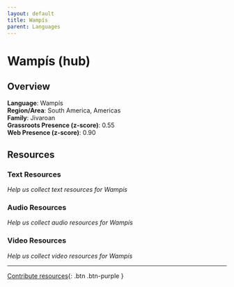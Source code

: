 ```yaml
---
layout: default
title: Wampís
parent: Languages
---
```


# Wampís (hub)

## Overview

**Language**: Wampís  
**Region/Area**: South America, Americas  
**Family**: Jivaroan  
**Grassroots Presence (z-score)**: 0.55  
**Web Presence (z-score)**: 0.90  

## Resources

### Text Resources
*Help us collect text resources for Wampís*

### Audio Resources
*Help us collect audio resources for Wampís*

### Video Resources
*Help us collect video resources for Wampís*

---

[Contribute resources](https://forms.office.com/e/1SfLJx3u1r){: .btn .btn-purple }
